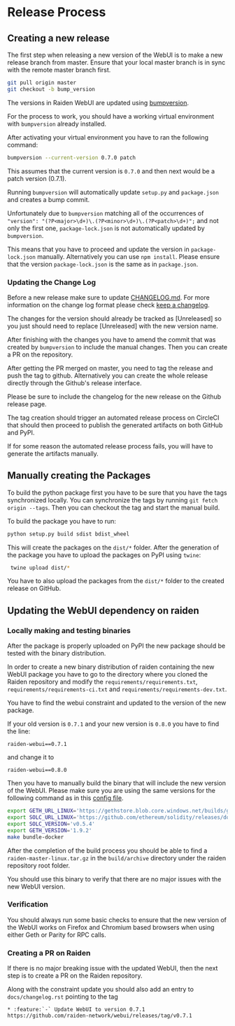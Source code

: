 # Release Process

## Creating a new release

The first step when releasing a new version of the WebUI is to make a new release branch from master.
Ensure that your local master branch is in sync with the remote master branch first.

```bash
git pull origin master
git checkout -b bump_version
```

The versions in Raiden WebUI are updated using [bumpversion](https://github.com/peritus/bumpversion).

For the process to work, you should have a working virtual environment with `bumpversion` already installed.

After activating your virtual environment you have to ran the following command:

```bash
bumpversion --current-version 0.7.0 patch
```

This assumes that the current version is `0.7.0` and then next would be a patch version (0.7.1).

Running `bumpversion` will automatically update `setup.py` and `package.json` and creates a bump commit.

Unfortunately due to `bumpversion` matching all of the occurrences of `"version": "(?P<major>\d+)\.(?P<minor>\d+)\.(?P<patch>\d+)";`
and not only the first one, `package-lock.json` is not automatically updated by `bumpversion`.

This means that you have to proceed and update the version in `package-lock.json` manually. Alternatively
you can use `npm install`. Please ensure that the version `package-lock.json` is the same as in `package.json`.

### Updating the Change Log

Before a new release make sure to update [CHANGELOG.md](CHANGELOG.md).
For more information on the change log format please check [keep a changelog](https://keepachangelog.com/en/1.0.0/).

The changes for the version should already be tracked as [Unreleased] so you just should need to replace [Unreleased]
with the new version name.

After finishing with the changes you have to amend the commit that was created by `bumpversion` to
include the manual changes. Then you can create a PR on the repository.

After getting the PR merged on master, you need to tag the release and push the tag to github. Alternatively
you can create the whole release directly through the Github's release interface.

Please be sure to include the changelog for the new release on the Github release page.

The tag creation should trigger an automated release process on CircleCI that should then proceed to
publish the generated artifacts on both GitHub and PyPI.

If for some reason the automated release process fails, you will have to generate the artifacts manually.

## Manually creating the Packages

To build the python package first you have to be sure that you have the tags synchronized
locally. You can synchronize the tags by running `git fetch origin --tags`.
Then you can checkout the tag and start the manual build.

To build the package you have to run:

```bash
python setup.py build sdist bdist_wheel
```

This will create the packages on the `dist/*` folder. After the generation of the package
you have to upload the packages on PyPI using `twine`:

```bash
 twine upload dist/*
```

You have to also upload the packages from the `dist/*` folder to the created release on GitHub.

## Updating the WebUI dependency on raiden

### Locally making and testing binaries

After the package is properly uploaded on PyPI the new package should be tested with the binary distribution.

In order to create a new binary distribution of raiden containing the new WebUI package you have to
go to the directory where you cloned the Raiden repository and modify the `requirements/requirements.txt`, `requirements/requirements-ci.txt` and `requirements/requirements-dev.txt`.

You have to find the webui constraint and updated to the version of the new package.

If your old version is `0.7.1` and your new version is `0.8.0` you have to find the line:

```text
raiden-webui==0.7.1
```

and change it to

```text
raiden-webui==0.8.0
```

Then you have to manually build the binary that will include the new version of the WebUI.
Please make sure you are using the same versions for the following command as in this [config file](https://github.com/raiden-network/raiden/blob/develop/.circleci/config.yml#L42).

```bash
export GETH_URL_LINUX='https://gethstore.blob.core.windows.net/builds/geth-linux-amd64-1.9.2-e76047e9.tar.gz'
export SOLC_URL_LINUX='https://github.com/ethereum/solidity/releases/download/v0.5.4/solc-static-linux'
export SOLC_VERSION='v0.5.4'
export GETH_VERSION='1.9.2'
make bundle-docker
```

After the completion of the build process you should be able to find a `raiden-master-linux.tar.gz` in the
`build/archive` directory under the raiden repository root folder.

You should use this binary to verify that there are no major issues with the new WebUI version.

### Verification

You should always run some basic checks to ensure that the new version of the WebUI works on Firefox and Chromium based
browsers when using either Geth or Parity for RPC calls.

### Creating a PR on Raiden

If there is no major breaking issue with the updated WebUI, then the next step is to create a PR on
the Raiden repository.

Along with the constraint update you should also add an entry to `docs/changelog.rst` pointing to the tag

```
* :feature:`-` Update WebUI to version 0.7.1 https://github.com/raiden-network/webui/releases/tag/v0.7.1
```
